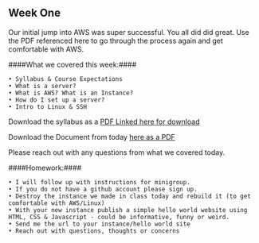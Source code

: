 Week One
---------

Our initial jump into AWS was super successful. You all did did great. 
Use the PDF referenced here to go through the process again and get comfortable with AWS. 

####What we covered this week:####
	
	• Syllabus & Course Expectations 
	• What is a server?
	• What is AWS? What is an Instance?
	• How do I set up a server?
	• Intro to Linux & SSH	

Download the syllabus as a [PDF Linked here for download](Whttps://github.com/piuggi/WEB3_S13/blob/master/week1/Web3_PSAM_5150_A_PIUGGI_S13.pdf)

Download the Document from today [here as a PDF](/AWS_ForBeginners.pdf/)

Please reach out with any questions from what we covered today. 

####Homework:#### 

	• I will follow up with instructions for minigroup.
	• If you do not have a github account please sign up.
	• Destroy the instance we made in class today and rebuild it (to get comfortable with AWS/Linux)
	• With your new instance publish a simple hello world website using HTML, CSS & Javascript - could be informative, funny or weird.
	• Send me the url to your instance/hello world site
	• Reach out with questions, thoughts or concerns

